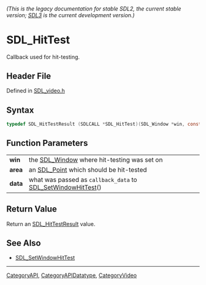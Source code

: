 ###### (This is the legacy documentation for stable SDL2, the current stable version; [SDL3](https://wiki.libsdl.org/SDL3/) is the current development version.)
# SDL_HitTest

Callback used for hit-testing.

## Header File

Defined in [SDL_video.h](https://github.com/libsdl-org/SDL/blob/SDL2/include/SDL_video.h)

## Syntax

```c
typedef SDL_HitTestResult (SDLCALL *SDL_HitTest)(SDL_Window *win, const SDL_Point *area, void *data);
```

## Function Parameters

|          |                                                                                      |
| -------- | ------------------------------------------------------------------------------------ |
| **win**  | the [SDL_Window](SDL_Window) where hit-testing was set on                            |
| **area** | an [SDL_Point](SDL_Point) which should be hit-tested                                 |
| **data** | what was passed as `callback_data` to [SDL_SetWindowHitTest](SDL_SetWindowHitTest)() |

## Return Value

Return an [SDL_HitTestResult](SDL_HitTestResult) value.

## See Also

- [SDL_SetWindowHitTest](SDL_SetWindowHitTest)

----
[CategoryAPI](CategoryAPI), [CategoryAPIDatatype](CategoryAPIDatatype), [CategoryVideo](CategoryVideo)


